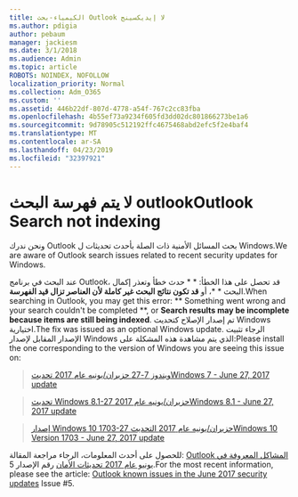 ```yaml
---
title: الكيمياء-بحث Outlook لا إيديكسينج
ms.author: pdigia
author: pebaum
manager: jackiesm
ms.date: 3/1/2018
ms.audience: Admin
ms.topic: article
ROBOTS: NOINDEX, NOFOLLOW
localization_priority: Normal
ms.collection: Adm_O365
ms.custom: ''
ms.assetid: 446b22df-807d-4778-a54f-767c2cc83fba
ms.openlocfilehash: 4b55ef73a9234f605fd3dd02dc801866273be1a6
ms.sourcegitcommit: 9d78905c512192ffc4675468abd2efc5f2e4baf4
ms.translationtype: MT
ms.contentlocale: ar-SA
ms.lasthandoff: 04/23/2019
ms.locfileid: "32397921"
---
```

# <a name="outlook-search-not-indexing"></a><span data-ttu-id="f1aaf-102">لا يتم فهرسة البحث outlook</span><span class="sxs-lookup"><span data-stu-id="f1aaf-102">Outlook Search not indexing</span></span>

<span data-ttu-id="f1aaf-103">ونحن ندرك Outlook بحث المسائل الأمنية ذات الصلة بأحدث تحديثات ل Windows.</span><span class="sxs-lookup"><span data-stu-id="f1aaf-103">We are aware of Outlook search issues related to recent security updates for Windows.</span></span>
  
<span data-ttu-id="f1aaf-104">عند البحث في برنامج Outlook، قد تحصل على هذا الخطأ: \* \* حدث خطأ وتعذر إكمال البحث \* \*، أو **قد تكون نتائج البحث غير كاملة لأن العناصر تزال قيد الفهرسة**.</span><span class="sxs-lookup"><span data-stu-id="f1aaf-104">When searching in Outlook, you may get this error: \*\* Something went wrong and your search couldn't be completed \*\*, or **Search results may be incomplete because items are still being indexed**.</span></span> <span data-ttu-id="f1aaf-105">تم إصدار الإصلاح كتحديث Windows اختيارية.</span><span class="sxs-lookup"><span data-stu-id="f1aaf-105">The fix was issued as an optional Windows update.</span></span> <span data-ttu-id="f1aaf-106">الرجاء تثبيت الإصدار المقابل لإصدار Windows الذي يتم مشاهدة هذه المشكلة على:</span><span class="sxs-lookup"><span data-stu-id="f1aaf-106">Please install the one corresponding to the version of Windows you are seeing this issue on:</span></span> 
  
> [<span data-ttu-id="f1aaf-107">ويندوز 7-27 حزيران/يونيه عام 2017 تحديث</span><span class="sxs-lookup"><span data-stu-id="f1aaf-107">Windows 7 - June 27, 2017 update</span></span>](https://support.microsoft.com/kb/4022168.aspx)
    
> [<span data-ttu-id="f1aaf-108">تحديث Windows 8.1-27 حزيران/يونيه عام 2017</span><span class="sxs-lookup"><span data-stu-id="f1aaf-108">Windows 8.1 - June 27, 2017 update</span></span>](https://support.microsoft.com/kb/4022720.aspx)
    
> [<span data-ttu-id="f1aaf-109">إصدار Windows 10 1703-27 حزيران/يونيه عام 2017 التحديث</span><span class="sxs-lookup"><span data-stu-id="f1aaf-109">Windows 10 Version 1703 - June 27, 2017 update</span></span>](https://support.microsoft.com/kb/4022716.aspx)
    
<span data-ttu-id="f1aaf-110">للحصول على أحدث المعلومات، الرجاء مراجعة المقالة: [Outlook المشاكل المعروفة في يونيو عام 2017 تحديثات الأمان](https://support.office.com/article/Outlook-known-issues-in-the-June-2017-security-updates-3F6DBFFD-8505-492D-B19F-B3B89369ED9B.aspx) رقم الإصدار 5.</span><span class="sxs-lookup"><span data-stu-id="f1aaf-110">For the most recent information, please see the article: [Outlook known issues in the June 2017 security updates](https://support.office.com/article/Outlook-known-issues-in-the-June-2017-security-updates-3F6DBFFD-8505-492D-B19F-B3B89369ED9B.aspx) Issue #5.</span></span> 
  

